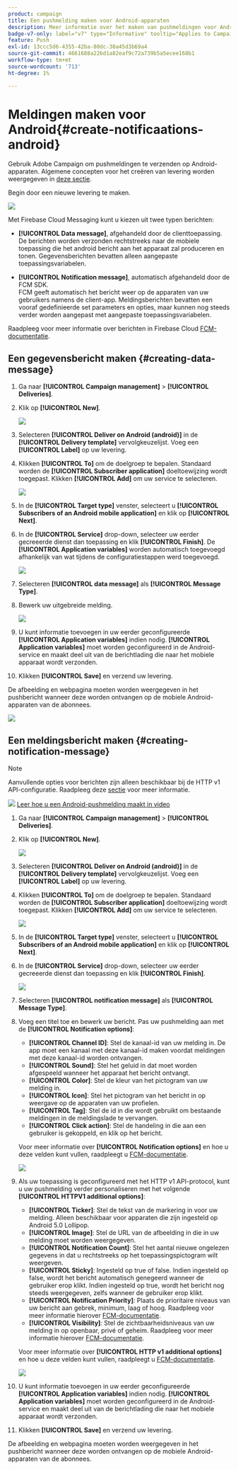 ```yaml
---
product: campaign
title: Een pushmelding maken voor Android-apparaten
description: Meer informatie over het maken van pushmeldingen voor Android
badge-v7-only: label="v7" type="Informative" tooltip="Applies to Campaign Classic v7 only"
feature: Push
exl-id: 13ccc5d6-4355-42ba-80dc-30a45d3b69a4
source-git-commit: 4661688a22bd1a82eaf9c72a739b5a5ecee168b1
workflow-type: tm+mt
source-wordcount: '713'
ht-degree: 1%

---
```


# Meldingen maken voor Android{#create-notificaations-android}



Gebruik Adobe Campaign om pushmeldingen te verzenden op Android-apparaten. Algemene concepten voor het creëren van levering worden weergegeven in [deze sectie](steps-about-delivery-creation-steps.md).

Begin door een nieuwe levering te maken.

![](assets/nmac_delivery_1.png)

Met Firebase Cloud Messaging kunt u kiezen uit twee typen berichten:

* **[!UICONTROL Data message]**, afgehandeld door de clienttoepassing.
   <br>De berichten worden verzonden rechtstreeks naar de mobiele toepassing die het android bericht aan het apparaat zal produceren en tonen. Gegevensberichten bevatten alleen aangepaste toepassingsvariabelen.

* **[!UICONTROL Notification message]**, automatisch afgehandeld door de FCM SDK.
   <br> FCM geeft automatisch het bericht weer op de apparaten van uw gebruikers namens de client-app. Meldingsberichten bevatten een vooraf gedefinieerde set parameters en opties, maar kunnen nog steeds verder worden aangepast met aangepaste toepassingsvariabelen.

Raadpleeg voor meer informatie over berichten in Firebase Cloud [FCM-documentatie](https://firebase.google.com/docs/cloud-messaging/concept-options#notifications_and_data_messages).

## Een gegevensbericht maken {#creating-data-message}

1. Ga naar **[!UICONTROL Campaign management]** > **[!UICONTROL Deliveries]**.

1. Klik op **[!UICONTROL New]**.

   ![](assets/nmac_android_3.png)

1. Selecteren **[!UICONTROL Deliver on Android (android)]** in de **[!UICONTROL Delivery template]** vervolgkeuzelijst. Voeg een **[!UICONTROL Label]** op uw levering.

1. Klikken **[!UICONTROL To]** om de doelgroep te bepalen. Standaard worden de **[!UICONTROL Subscriber application]** doeltoewijzing wordt toegepast. Klikken **[!UICONTROL Add]** om uw service te selecteren.

   ![](assets/nmac_android_7.png)

1. In de **[!UICONTROL Target type]** venster, selecteert u **[!UICONTROL Subscribers of an Android mobile application]** en klik op **[!UICONTROL Next]**.

1. In de **[!UICONTROL Service]** drop-down, selecteer uw eerder gecreeerde dienst dan toepassing en klik **[!UICONTROL Finish]**.
De **[!UICONTROL Application variables]** worden automatisch toegevoegd afhankelijk van wat tijdens de configuratiestappen werd toegevoegd.

   ![](assets/nmac_android_6.png)

1. Selecteren **[!UICONTROL data message]** als **[!UICONTROL Message Type]**.

1. Bewerk uw uitgebreide melding.

   ![](assets/nmac_android_5.png)

1. U kunt informatie toevoegen in uw eerder geconfigureerde **[!UICONTROL Application variables]** indien nodig. **[!UICONTROL Application variables]** moet worden geconfigureerd in de Android-service en maakt deel uit van de berichtlading die naar het mobiele apparaat wordt verzonden.

1. Klikken **[!UICONTROL Save]** en verzend uw levering.

De afbeelding en webpagina moeten worden weergegeven in het pushbericht wanneer deze worden ontvangen op de mobiele Android-apparaten van de abonnees.

![](assets/nmac_android_4.png)

## Een meldingsbericht maken {#creating-notification-message}

>[!NOTE]
>
>Aanvullende opties voor berichten zijn alleen beschikbaar bij de HTTP v1 API-configuratie. Raadpleeg deze [sectie](configuring-the-mobile-application-android.md#android-service-httpv1) voor meer informatie.

![](assets/do-not-localize/how-to-video.png) [Leer hoe u een Android-pushmelding maakt in video](https://experienceleague.adobe.com/docs/campaign-classic-learn/getting-started-with-push-notifications-for-android/configuring-and-sending-push-notifications.html#additional-resources)

1. Ga naar **[!UICONTROL Campaign management]** > **[!UICONTROL Deliveries]**.

1. Klik op **[!UICONTROL New]**.

   ![](assets/nmac_android_3.png)

1. Selecteren **[!UICONTROL Deliver on Android (android)]** in de **[!UICONTROL Delivery template]** vervolgkeuzelijst. Voeg een **[!UICONTROL Label]** op uw levering.

1. Klikken **[!UICONTROL To]** om de doelgroep te bepalen. Standaard worden de **[!UICONTROL Subscriber application]** doeltoewijzing wordt toegepast. Klikken **[!UICONTROL Add]** om uw service te selecteren.

   ![](assets/nmac_android_7.png)

1. In de **[!UICONTROL Target type]** venster, selecteert u **[!UICONTROL Subscribers of an Android mobile application]** en klik op **[!UICONTROL Next]**.

1. In de **[!UICONTROL Service]** drop-down, selecteer uw eerder gecreeerde dienst dan toepassing en klik **[!UICONTROL Finish]**.

   ![](assets/nmac_android_6.png)

1. Selecteren **[!UICONTROL notification message]** als **[!UICONTROL Message Type]**.

1. Voeg een titel toe en bewerk uw bericht. Pas uw pushmelding aan met de **[!UICONTROL Notification options]**:

   * **[!UICONTROL Channel ID]**: Stel de kanaal-id van uw melding in. De app moet een kanaal met deze kanaal-id maken voordat meldingen met deze kanaal-id worden ontvangen.
   * **[!UICONTROL Sound]**: Stel het geluid in dat moet worden afgespeeld wanneer het apparaat het bericht ontvangt.
   * **[!UICONTROL Color]**: Stel de kleur van het pictogram van uw melding in.
   * **[!UICONTROL Icon]**: Stel het pictogram van het bericht in op weergave op de apparaten van uw profielen.
   * **[!UICONTROL Tag]**: Stel de id in die wordt gebruikt om bestaande meldingen in de meldingslade te vervangen.
   * **[!UICONTROL Click action]**: Stel de handeling in die aan een gebruiker is gekoppeld, en klik op het bericht.

   Voor meer informatie over **[!UICONTROL Notification options]** en hoe u deze velden kunt vullen, raadpleegt u [FCM-documentatie](https://firebase.google.com/docs/reference/fcm/rest/v1/projects.messages#androidnotification).

   ![](assets/nmac_android_8.png)

1. Als uw toepassing is geconfigureerd met het HTTP v1 API-protocol, kunt u uw pushmelding verder personaliseren met het volgende **[!UICONTROL HTTPV1 additional options]**:

   * **[!UICONTROL Ticker]**: Stel de tekst van de markering in voor uw melding. Alleen beschikbaar voor apparaten die zijn ingesteld op Android 5.0 Lollipop.
   * **[!UICONTROL Image]**: Stel de URL van de afbeelding in die in uw melding moet worden weergegeven.
   * **[!UICONTROL Notification Count]**: Stel het aantal nieuwe ongelezen gegevens in dat u rechtstreeks op het toepassingspictogram wilt weergeven.
   * **[!UICONTROL Sticky]**: Ingesteld op true of false. Indien ingesteld op false, wordt het bericht automatisch genegeerd wanneer de gebruiker erop klikt. Indien ingesteld op true, wordt het bericht nog steeds weergegeven, zelfs wanneer de gebruiker erop klikt.
   * **[!UICONTROL Notification Priority]**: Plaats de prioritaire niveaus van uw bericht aan gebrek, minimum, laag of hoog. Raadpleeg voor meer informatie hierover [FCM-documentatie](https://firebase.google.com/docs/reference/fcm/rest/v1/projects.messages#NotificationPriority).
   * **[!UICONTROL Visibility]**: Stel de zichtbaarheidsniveaus van uw melding in op openbaar, privé of geheim. Raadpleeg voor meer informatie hierover [FCM-documentatie](https://firebase.google.com/docs/reference/fcm/rest/v1/projects.messages#visibility).

   Voor meer informatie over **[!UICONTROL HTTP v1 additional options]** en hoe u deze velden kunt vullen, raadpleegt u [FCM-documentatie](https://firebase.google.com/docs/reference/fcm/rest/v1/projects.messages#androidnotification).

   ![](assets/nmac_android_9.png)

1. U kunt informatie toevoegen in uw eerder geconfigureerde **[!UICONTROL Application variables]** indien nodig. **[!UICONTROL Application variables]** moet worden geconfigureerd in de Android-service en maakt deel uit van de berichtlading die naar het mobiele apparaat wordt verzonden.

1. Klikken **[!UICONTROL Save]** en verzend uw levering.

De afbeelding en webpagina moeten worden weergegeven in het pushbericht wanneer deze worden ontvangen op de mobiele Android-apparaten van de abonnees.

